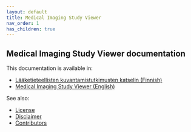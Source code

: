 ```yaml
---
layout: default
title: Medical Imaging Study Viewer
nav_order: 1
has_children: true
---
```


## Medical Imaging Study Viewer documentation

This documentation is available in:
- [Lääketieteellisten kuvantamistutkimusten katselin (Finnish)](fi/)
- [Medical Imaging Study Viewer (English)](en/)

See also:
- [License](license/)
- [Disclaimer](disclaimer/)
- [Contributors](contributors/)
